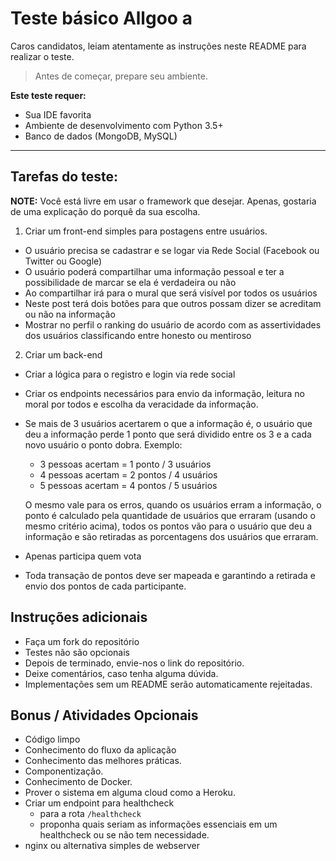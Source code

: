 # Teste básico Allgoo a

Caros candidatos, leiam atentamente as instruções neste README para realizar o teste.

> Antes de começar, prepare seu ambiente.

**Este teste requer:**
- Sua IDE favorita
- Ambiente de desenvolvimento com Python 3.5+
- Banco de dados (MongoDB, MySQL)

--------

## Tarefas do teste:

**NOTE:** Você está livre em usar o framework que desejar. Apenas, gostaria de uma explicação do porquê da sua escolha.

1. Criar um front-end simples para postagens entre usuários.
  - O usuário precisa se cadastrar e se logar via Rede Social (Facebook ou Twitter ou Google)
  - O usuário poderá compartilhar uma informação pessoal e ter a possibilidade de marcar se ela é verdadeira ou não
  - Ao compartilhar irá para o mural que será visível por todos os usuários
  - Neste post terá dois botões para que outros possam dizer se acreditam ou não na informação
  - Mostrar no perfil o ranking do usuário de acordo com as assertividades dos usuários classificando entre honesto ou mentiroso 
  
2. Criar um back-end
  - Criar a lógica para o registro e login via rede social
  - Criar os endpoints necessários para envio da informação, leitura no moral por todos e escolha da veracidade da informação.
  - Se mais de 3 usuários acertarem o que a informação é, o usuário que deu a informação perde 1 ponto que será dividido entre os 3 e a cada novo usuário o ponto dobra. Exemplo:


    - 3 pessoas acertam = 1 ponto / 3 usuários
    - 4 pessoas acertam = 2 pontos / 4 usuários
    - 5 pessoas acertam = 4 pontos / 5 usuários

    O mesmo vale para os erros, quando os usuários erram a informação, o ponto é calculado pela quantidade de usuários que erraram (usando o mesmo critério acima), todos os pontos vão para o usuário que deu a informação e são retiradas as porcentagens dos usuários que erraram.

  - Apenas participa quem vota
  - Toda transação de pontos deve ser mapeada e garantindo a retirada e envio dos pontos de cada participante.
   
## Instruções adicionais

- Faça um fork do repositório
- Testes não são opcionais
- Depois de terminado, envie-nos o link do repositório.
- Deixe comentários, caso tenha alguma dúvida.
- Implementações sem um README serão automaticamente rejeitadas.

## Bonus / Atividades Opcionais

- Código limpo
- Conhecimento do fluxo da aplicação
- Conhecimento das melhores práticas.
- Componentização.
- Conhecimento de Docker.
- Prover o sistema em alguma cloud como a Heroku.
- Criar um endpoint para healthcheck 
   - para a rota `/healthcheck`
   - proponha quais seriam as informações essenciais em um healthcheck ou se não tem necessidade.
- nginx ou alternativa simples de webserver
